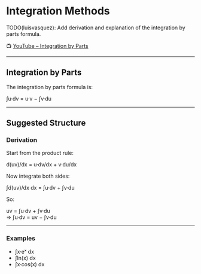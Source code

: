 # Integration Methods

TODO(luisvasquez): Add derivation and explanation of the integration by parts formula.

📺 [YouTube – Integration by Parts](https://www.youtube.com/watch?v=2I-_SV8cwsw)

---

## Integration by Parts

The integration by parts formula is:

∫u·dv = u·v − ∫v·du

---

## Suggested Structure

### Derivation

Start from the product rule:

d(uv)/dx = u·dv/dx + v·du/dx

Now integrate both sides:

∫d(uv)/dx dx = ∫u·dv + ∫v·du

So:

uv = ∫u·dv + ∫v·du  
⇒ ∫u·dv = uv − ∫v·du

---

### Examples

- ∫x·eˣ dx
- ∫ln(x) dx
- ∫x·cos(x) dx
